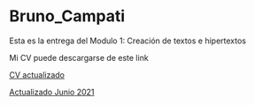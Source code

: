 # Bruno_Campati

Esta es la entrega del Modulo 1: Creación de textos e hipertextos

<p>

Mi CV puede descargarse de este link

<p>

[CV actualizado](https://github.com/BrunoCampati/BrunoCampatiTyHM/blob/main/CV_BrunoCampati.pdf)

<a href="https://github.com/BrunoCampati/BrunoCampatiTyHM/blob/main/CV_BrunoCampati.pdf">Actualizado Junio 2021</a>
